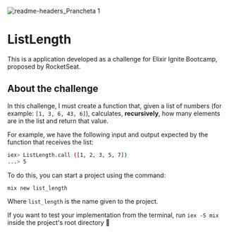 ![readme-headers_Prancheta 1](https://user-images.githubusercontent.com/30063455/110525094-f4a7a300-80f2-11eb-8c6d-903120ec168b.png)
# ListLength

This is a application developed as a challenge for Elixir Ignite Bootcamp, proposed by RocketSeat.

## About the challenge

In this challenge, I must create a function that, given a list of numbers (for example: `[1, 3, 6, 43, 6]`), calculates, **recursively**, how many elements are in the list and return that value.

For example, we have the following input and output expected by the function that receives the list:

``` bash
iex> ListLength.call ([1, 2, 3, 5, 7])
...> 5
```

To do this, you can start a project using the command:

``` bash
mix new list_length
```

Where `list_length` is the name given to the project.

If you want to test your implementation from the terminal, run `iex -S mix` inside the project's root directory 🚀
